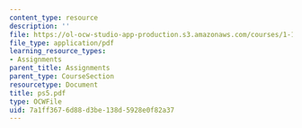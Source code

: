 ```yaml
---
content_type: resource
description: ''
file: https://ol-ocw-studio-app-production.s3.amazonaws.com/courses/1-124j-foundations-of-software-engineering-fall-2000/7a1ff3676d88d3be138d5928e0f82a37_ps5.pdf
file_type: application/pdf
learning_resource_types:
- Assignments
parent_title: Assignments
parent_type: CourseSection
resourcetype: Document
title: ps5.pdf
type: OCWFile
uid: 7a1ff367-6d88-d3be-138d-5928e0f82a37
---
```

